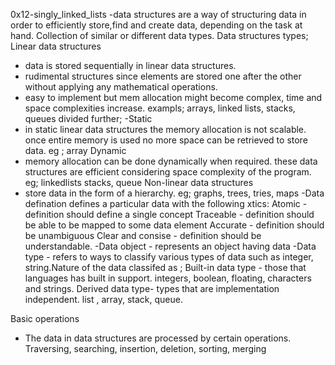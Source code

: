 0x12-singly_linked_lists
-data structures are a way of structuring data in order to efficiently store,find and create data, depending on the task at hand. Collection of similar or different data types.
Data structures types;
Linear data structures
- data is stored sequentially in linear data structures.
- rudimental structures since elements are stored one after the other without applying any mathematical operations.
- easy to implement but mem allocation might become complex, time and space complexities increase.
exampls; arrays, linked lists, stacks, queues
divided further;
-Static 
- in static linear data structures the memory allocation is not scalable. once entire memory is used no more space can be retrieved to store data. eg ; array
Dynamic
- memory allocation can be done dynamically when required. these data structures are efficient considering space complexity of the program.
eg; linkedlists stacks, queue
Non-linear data structures
- store data in the form of a hierarchy.
eg; graphs, trees, tries, maps
-Data defination defines a particular data with the following xtics:
Atomic - definition should define a single concept
Traceable - definition should be able to be mapped to some data element
Accurate - definition should be unambiguous
Clear and consise - definition should be understandable.
-Data object - represents an object having data
-Data type - refers to ways to classify various types of data such as integer, string.Nature of the data
classifed as ;
Built-in data type - those that languages has built in support. integers, boolean, floating, characters and strings.
Derived data type- types that are implementation independent.
list , array, stack, queue.

Basic operations
- The data in data structures are processed by certain operations.
Traversing, searching, insertion, deletion, sorting, merging
